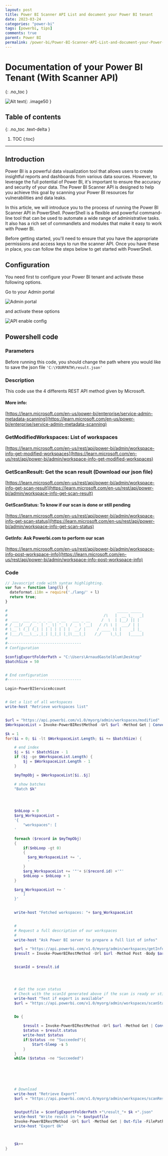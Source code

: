 ```yaml
---
layout: post
title: Power BI Scanner API List and document your Power BI tenant
date: 2023-03-24
categories: "power-bi"
tags: [powerbi, tips]
comments: true
parent: Power BI
permalink: /power-bi/Power-BI-Scanner-API-List-and-document-your-Power-BI-tenant
---
```

# Documentation of your Power BI Tenant (With Scanner API)
{: .no_toc }


![Alt text](../../assets/images/PBIScannerAPI.png){: .image50 }


## Table of contents
{: .no_toc .text-delta }

1. TOC
{:toc}

---

## Introduction
Power BI is a powerful data visualization tool that allows users to create insightful reports and dashboards from various data sources. However, to leverage the full potential of Power BI, it's important to ensure the accuracy and security of your data. The Power BI Scanner API is designed to help you achieve this goal by scanning your Power BI resources for vulnerabilities and data leaks.

In this article, we will introduce you to the process of running the Power BI Scanner API in PowerShell. PowerShell is a flexible and powerful command-line tool that can be used to automate a wide range of administrative tasks. It also has a rich set of commandlets and modules that make it easy to work with Power BI.

Before getting started, you'll need to ensure that you have the appropriate permissions and access keys to run the scanner API. Once you have these in place, you can follow the steps below to get started with PowerShell.


## Configuration
You need first to configure your Power BI tenant and activate these following options.

Go to your Admin portal

![Admin portal](../../assets/scanner_api_1.png)


and activate these options

![API enable config](../../assets/scanner_api_2.png)




## Powershell code

### Parameters
Before running this code, you should change the path where you would like to save the json file
`'C:\YOURPATH\result.json'`


### Description
This code use the 4 differents REST API method given by Microsoft.

#### More info:
[https://learn.microsoft.com/en-us/power-bi/enterprise/service-admin-metadata-scanning](https://learn.microsoft.com/en-us/power-bi/enterprise/service-admin-metadata-scanning)

### GetModifiedWorkspaces: List of workspaces
[https://learn.microsoft.com/en-us/rest/api/power-bi/admin/workspace-info-get-modified-workspaces](https://learn.microsoft.com/en-us/rest/api/power-bi/admin/workspace-info-get-modified-workspaces)

### GetScanResult: Get the scan result (Download our json file)
[https://learn.microsoft.com/en-us/rest/api/power-bi/admin/workspace-info-get-scan-result](https://learn.microsoft.com/en-us/rest/api/power-bi/admin/workspace-info-get-scan-result)

#### GetScanStatus: To know if our scan is done or still pending
[https://learn.microsoft.com/en-us/rest/api/power-bi/admin/workspace-info-get-scan-status](https://learn.microsoft.com/en-us/rest/api/power-bi/admin/workspace-info-get-scan-status)

#### GetInfo: Ask Powerbi.com to perform our scan
[https://learn.microsoft.com/en-us/rest/api/power-bi/admin/workspace-info-post-workspace-info](https://learn.microsoft.com/en-us/rest/api/power-bi/admin/workspace-info-post-workspace-info)



### Code

```js
// Javascript code with syntax highlighting.
var fun = function lang(l) {
  dateformat.i18n = require('./lang/' + l)
  return true;
}

```

```powershell
#                                                 _____ _____ 
#                                           /\   |  __ \_   _|
#  ___  ___ __ _ _ __  _ __   ___ _ __     /  \  | |__) || |  
# / __|/ __/ _` | '_ \| '_ \ / _ \ '__|   / /\ \ |  ___/ | |  
# \__ \ (_| (_| | | | | | | |  __/ |     / ____ \| |    _| |_ 
# |___/\___\__,_|_| |_|_| |_|\___|_|    /_/    \_\_|   |_____|
#
#---------------------------------
# Configuration

$configExportFolderPath = "C:\Users\ArnaudGastelblum\Desktop"
$batchSize = 50


# End configuration
#---------------------------------

Login-PowerBIServiceAccount


# Get a list of all workspaces
write-host "Retrieve workspaces list"


$url = "https://api.powerbi.com/v1.0/myorg/admin/workspaces/modified"
$WorkspaceList = Invoke-PowerBIRestMethod -Url $url -Method Get | ConvertFrom-Json

$k = 1
for($i = 0; $i -lt $WorkspaceList.Length; $i += $batchSize) {

    # end index
    $j = $i + $batchSize - 1
    if ($j -ge $WorkspaceList.Length) {
        $j = $WorkspaceList.Length - 1
    }

    $myTmpObj = $WorkspaceList[$i..$j]

    # show batches
    "Batch $k"




    $nbLoop = 0
    $arg_WorkspaceList =
    '{
        "workspaces": [
    '

    foreach ($record in $myTmpObj)
    {
        if($nbLoop -gt 0) 
        { 
          $arg_WorkspaceList += ',
          '
        }
        $arg_WorkspaceList += '"'+ $($record.id) +'"'
        $nbLoop = $nbLoop + 1
    }

    $arg_WorkspaceList += '
        ]
    }'

    
    write-host "Fetched workspaces: "+ $arg_WorkspaceList


    #
    # Request a full description of our workspaces
    #
    write-host "Ask Power BI server to prepare a full list of infos"

    $url = "https://api.powerbi.com/v1.0/myorg/admin/workspaces/getInfo?lineage=True&datasourceDetails=True&datasetSchema=True&datasetExpressions=True&getArtifactUsers=True"
    $result = Invoke-PowerBIRestMethod -Url $url -Method Post -Body $arg_WorkspaceList | ConvertFrom-Json


    $scanId = $result.id




    # Get the scan status
    # Check with the scanId generated above if the scan is ready or still in progress
    write-host "Test if export is available"
    $url = "https://api.powerbi.com/v1.0/myorg/admin/workspaces/scanStatus/" + $scanId


    Do {
   
        $result = Invoke-PowerBIRestMethod -Url $url -Method Get | ConvertFrom-Json
        $status = $result.status
        write-host $status
        if($status -ne "Succeeded"){
            Start-Sleep -s 5
        }
    }
    while ($status -ne "Succeeded")






    # Download
    write-host "Retrieve Export"
    $url = "https://api.powerbi.com/v1.0/myorg/admin/workspaces/scanResult/" + $scanId


    $outputfile = $configExportFolderPath +"\result_"+ $k +".json"
    write-host "Write result in "+ $outputfile
    Invoke-PowerBIRestMethod -Url $url -Method Get | Out-file -FilePath $outputfile
    write-host "Export Ok"


    
    $k++
}
```